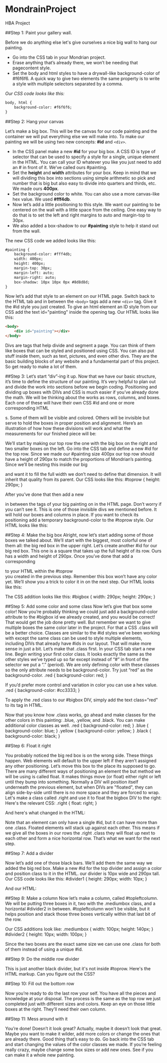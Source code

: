 # MondrainProject
HBA Project

##Step 1: Paint your gallery wall.

Before we do anything else let's give ourselves a nice big wall to hang our painting.
+ Go into the CSS tab in your Mondrian project.
+ Erase anything that’s already there, we won’t be needing that pagecontent style.
+ Set the body and html styles to have a drywall-like background-color of #f6f6f6. A quick way to give two elements the same property is to write a style with multiple selectors separated by a comma.

_Our CSS code looks like this:_

```html
body, html {
    background-color: #f6f6f6;
}
```



##Step 2: Hang your canvas

Let’s make a big box. This will be the canvas for our code painting and the container we will put everything else we will make into. To make our painting we will be using two new concepts: **#id** and ```<div>```.
+ In the CSS panel make a new **#id** for your big box. A CSS ID is type of selector that can be used to specify a style for a single, unique element in the HTML. You can call your ID whatever you like you just need to add an # in front of it. We’ve called ours #painting.
+ Set the **height** and **width** attributes for your box. Keep in mind that we will dividing this box into sections using simple arithmetic so pick and number that is big but also easy to divide into quarters and thirds, etc. We made ours **400px**.
+ Set the background color to white. You can also use a more canvas-like hex value. We used **#fff4db**.
+ Now let’s add a little positioning to this style. We want our painting to be centered on the wall with a little space from the ceiling. One easy way to do that is to set the left and right margins to auto and margin-top to 30px.
+ We also added a box-shadow to our **#painting** style to help it stand out from the wall.

The new CSS code we added looks like this:
```html
#painting {
    background-color: #fff4db;
    width: 400px;
    height: 400px;
    margin-top: 30px;
    margin-left: auto;
    margin-right: auto;
    box-shadow: 10px 10px 0px #8d8d8d;
}
```

Now let’s add that style to an element on our HTML page.
Switch back to the HTML tab and in between the ```<body>``` tags add a new ```<div>``` tag. Give it the #id style you just created. To give an html element an ID style from our CSS add the text id="painting" inside the opening tag.
Our HTML looks like this:
```html
<body>
    <div id="painting"></div>
</body>
```

Divs are tags that help divide and segment a page. You can think of them like boxes that can be styled and positioned using CSS. You can also put stuff inside them, such as text, pictures, and even other divs. They are the basic building blocks of any website and a fundamental part of this project. So get ready to make a lot of them.

##Step 3: Let’s start “div”-ing it up.
Now that we have our basic structure, it’s time to define the structure of our painting. It’s very helpful to plan out and divide the work into sections before we begin coding. Positioning and dividing up boxes with DIVs and CSS is much easier if you’ve already done the math.
We will be thinking about the works as rows, columns, and boxes. Each one of these will have their own CSS #id and one or more corresponding HTML <div>s. Some of them will be visible and colored. Others will be invisible but serve to hold the boxes in proper position and alignment.
Here’s an illustration of how how these divisions will work and what the measurements for our finished piece will be:

We’ll start by making our top row the one with the big box on the right and two smaller boxes on the left.
Go into the CSS tab and define a new #id for the top row. Since we made our #painting size 400px our top row should have a height of 290px to match the proportions of Mondrian’s painting. Since we’ll be nesting this inside our big <div> and want it to fill the full width we don’t need to define that dimension. It will inherit that quality from its parent.
Our CSS looks like this:
#toprow {
    height: 290px;
}

After you’ve done that then add a new <div> in between the tags of your big painting on in the HTML page. Don’t worry if you can’t see it. This is one of those invisible divs we mentioned before. It will hold our boxes and columns in place. If you want to check its positioning add a temporary background-color to the #toprow style.
Our HTML looks like this:
<body>
    <div id="painting">
        <div id="toprow"></div>
    </div>
</body>


##Step 4: Make the big box
Alright, now let’s start adding some of those boxes we talked about. We’ll start with the biggest, most colorful one of them all: the big red box in the upper right.
Let’s create another #id for our big red box. This one is a square that takes up the full height of its row. Ours has a width and height of 290px.
Once you’ve done that add a corresponding <div> to your HTML within the #toprow <div> you created in the previous step. Remember this box won’t have any color yet. We’ll show you a trick to color it in on the next step.
Our HTML looks like this:
<body>
    <div id="painting">
        <div id="toprow">
            <div id="bigbox"></div>
        </div>
    </div>
</body>

The CSS addition looks like this:
#bigbox {
    width: 290px;
    height: 290px;
}


##Step 5: Add some color and some class
Now let’s give that box some color! Now you’re probably thinking we could just add a background-color attribute to the #bigbox id we already created, and you would be correct! That would get the job done pretty well. But remember we want to give multiple boxes the same color later in the project. For that a CSS .class will be a better choice.
Classes are similar to the #id styles we’ve been working with except the same class can be used to style multiple elements, including DIVs that already have #ids in our layout. That will make more sense in just a bit. Let’s make that .class first.
In your CSS tab start a new line.
Begin writing your first color class. It looks exactly the same as the other styles we’ve typed up so far except instead of “#” in front of the selector we put a “.” (period). We are only defining color with these classes so the only attribute needs to be background-color. Try just “red” as the background-color.
.red {
    background-color: red;
}

If you’d prefer more control and variation in color you can use a hex value.
.red {
    background-color: #cc3333;
}

To apply the .red class to our #bigbox DIV, simply add the text class="red" to its tag in HTML.
<body>
    <div id="painting">
        <div id="toprow">
            <div id="bigbox" class="red"></div>
        </div>
    </div>
</body>

Now that you know how .class works, go ahead and make classes for the other colors in this painting: .blue, .yellow, and .black. You can make additional color classes as well.
.red {
    background-color: red;
}
.blue {
    background-color: blue;
}
.yellow {
    background-color: yellow;
}
.black {
    background-color: black;
}


##Step 6: Float it right

You probably noticed the big red box is on the wrong side. These things happen. Web elements will default to the upper left if they aren’t assigned any other positioning. Let’s move this box to the place its supposed to go.
There are many different ways of positioning an element the but method we will be using is called float. It makes things move (or float) either right or left until they bump into something. Normally a DIV will position itself underneath the previous element, but when DIVs are "floated", they can align side-by-side until there is no more space and they are forced to wrap.
Let's make a class called .right and use it to float the bigbox DIV to the right:
Here's the relevant CSS:
.right {
    float: right;
}

And here's what changed in the HTML:
<div id="bigbox" class="red right"></div>
Note that an element can only have a single #id, but it can have more than one .class.
Floated elements will stack up against each other. This means if we give all the boxes in our rows the .right .class they will float up next to each other and form a nice horizontal row. That’s what we want for the next step.

##Step 7: Add a divider

Now let’s add one of those black bars. We’ll add them the same way we added the big red box. Make a new #id for the top divider and assign a color and position class to it in the HTML. our divider is 10px wide and 290px tall.
Our CSS code looks like this:
#divider1 {
    height: 290px;
    width: 10px;
}

And our HTML:
<body>
    <div id="painting">
        <div id="toprow">
            <div id="bigbox" class="red right"></div>
            <div id="divider1" class="black right"></div>
        </div>
    </div>
</body>


##Step 8: Make a column
Now let’s make a column, called #topleftcolumn. We will be putting three boxes in it, two with the .mediumbox class, and a horizontal #divider2 in between.
#topleftcolumn won't be visible, but it helps position and stack those three boxes vertically within that last bit of the row.
<body>
    <div id="painting">
        <div id="toprow">
            <div id="bigbox" class="red right"></div>
            <div id="divider1" class="black right"></div>
            <div id="topleftcolumn" class= "right">
                <div class="mediumbox"></div>
                <div id="divider2" class= "black"></div>
                <div class="mediumbox"></div>
            </div>
        </div>
    </div>
</body>

Our CSS additions look like:
.mediumbox {
    width: 100px;
    height: 140px;
}
#divider2 {
    height: 10px;
    width: 100px;
}

Since the two boxes are the exact same size we can use one .class for both of them instead of using a unique #id.

##Step 9: Do the middle row divider

This is just another black divider, but it's not inside #toprow.
Here's the HTML markup. Can you figure out the CSS?

<body>
    <div id="painting">
        <div id="toprow">
            <div id="bigbox" class="red right"></div>
            <div id="divider1" class="black right"></div>
            <div id="topleftcolumn" class= "right">
                <div class="mediumbox"></div>
                <div id="divider2" class= "black"></div>
                <div class="mediumbox"></div>
            </div>
        </div>
        <div id="middlerow"></div>
    </div>
</body>

##Step 10: Fill out the bottom row

Now you’re ready to do the last row your self. You have all the pieces and knowledge at your disposal. The process is the same as the top row we just completed just with different sizes and colors. Keep an eye on those little boxes at the right. They’ll need their own column.

##Step 11: Mess around with it

You’re done! Doesn’t it look great? Actually, maybe it doesn’t look that great. Maybe you want to make it wilder, add more colors or change the ones that are already there. Good thing that’s easy to do. Go back into the CSS tab and start changing the values of the color classes we made. If you’re feeling really crazy, maybe change some box sizes or add new ones. See if you can make it a whole new painting.
